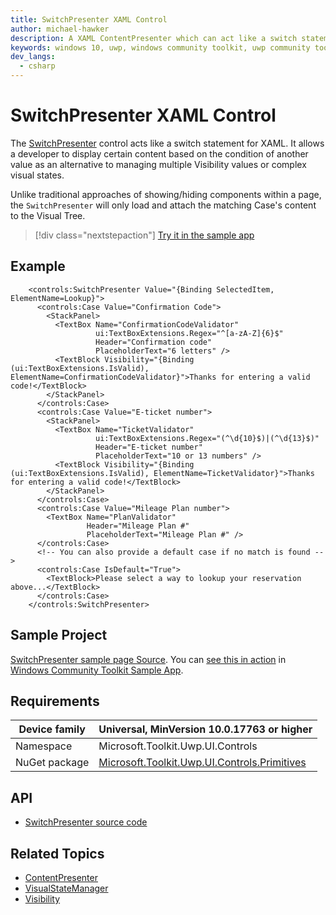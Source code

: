 ```yaml
---
title: SwitchPresenter XAML Control
author: michael-hawker
description: A XAML ContentPresenter which can act like a switch statement for showing different UI based on a condition.
keywords: windows 10, uwp, windows community toolkit, uwp community toolkit, uwp toolkit, switchpresenter, contentpresenter, visibility
dev_langs:
  - csharp
---
```


# SwitchPresenter XAML Control

<!-- Describe your control -->
The [SwitchPresenter](/dotnet/api/microsoft.toolkit.uwp.ui.controls.switchpresenter) control acts like a switch statement for XAML. It allows a developer to display certain content based on the condition of another value as an alternative to managing multiple Visibility values or complex visual states.

Unlike traditional approaches of showing/hiding components within a page, the `SwitchPresenter` will only load and attach the matching Case's content to the Visual Tree.

> [!div class="nextstepaction"]
> [Try it in the sample app](uwpct://controls?sample=SwitchPresenter)

## Example

```xaml
    <controls:SwitchPresenter Value="{Binding SelectedItem, ElementName=Lookup}">
      <controls:Case Value="Confirmation Code">
        <StackPanel>
          <TextBox Name="ConfirmationCodeValidator"
                   ui:TextBoxExtensions.Regex="^[a-zA-Z]{6}$"
                   Header="Confirmation code"
                   PlaceholderText="6 letters" />
          <TextBlock Visibility="{Binding (ui:TextBoxExtensions.IsValid), ElementName=ConfirmationCodeValidator}">Thanks for entering a valid code!</TextBlock>
        </StackPanel>
      </controls:Case>
      <controls:Case Value="E-ticket number">
        <StackPanel>
          <TextBox Name="TicketValidator"
                   ui:TextBoxExtensions.Regex="(^\d{10}$)|(^\d{13}$)"
                   Header="E-ticket number"
                   PlaceholderText="10 or 13 numbers" />
          <TextBlock Visibility="{Binding (ui:TextBoxExtensions.IsValid), ElementName=TicketValidator}">Thanks for entering a valid code!</TextBlock>
        </StackPanel>
      </controls:Case>
      <controls:Case Value="Mileage Plan number">
        <TextBox Name="PlanValidator"
                 Header="Mileage Plan #"
                 PlaceholderText="Mileage Plan #" />
      </controls:Case>
      <!-- You can also provide a default case if no match is found -->
      <controls:Case IsDefault="True">
        <TextBlock>Please select a way to lookup your reservation above...</TextBlock>
      </controls:Case>
    </controls:SwitchPresenter>
```

## Sample Project

<!-- Link to the sample page in the Windows Community Toolkit Sample App -->
[SwitchPresenter sample page Source](https://github.com/Microsoft/WindowsCommunityToolkit//tree/master/Microsoft.Toolkit.Uwp.SampleApp/SamplePages/Primitives/SwitchPresenter.bind). You can [see this in action](uwpct://Controls?sample=SwitchPresenter) in [Windows Community Toolkit Sample App](https://aka.ms/windowstoolkitapp).

## Requirements

| Device family | Universal, MinVersion 10.0.17763 or higher   |
| -- | -- |
| Namespace | Microsoft.Toolkit.Uwp.UI.Controls |
| NuGet package | [Microsoft.Toolkit.Uwp.UI.Controls.Primitives](https://www.nuget.org/packages/Microsoft.Toolkit.Uwp.UI.Controls.Primitives/) |

## API

* [SwitchPresenter source code](https://github.com/Microsoft/WindowsCommunityToolkit//tree/master/Microsoft.Toolkit.Uwp.UI.Controls.Primitives/SwitchPresenter)

## Related Topics

* [ContentPresenter](/uwp/api/Windows.UI.Xaml.Controls.ContentPresenter)
* [VisualStateManager](/uwp/api/Windows.UI.Xaml.VisualStateManager)
* [Visibility](/uwp/api/windows.ui.xaml.uielement.visibility)
